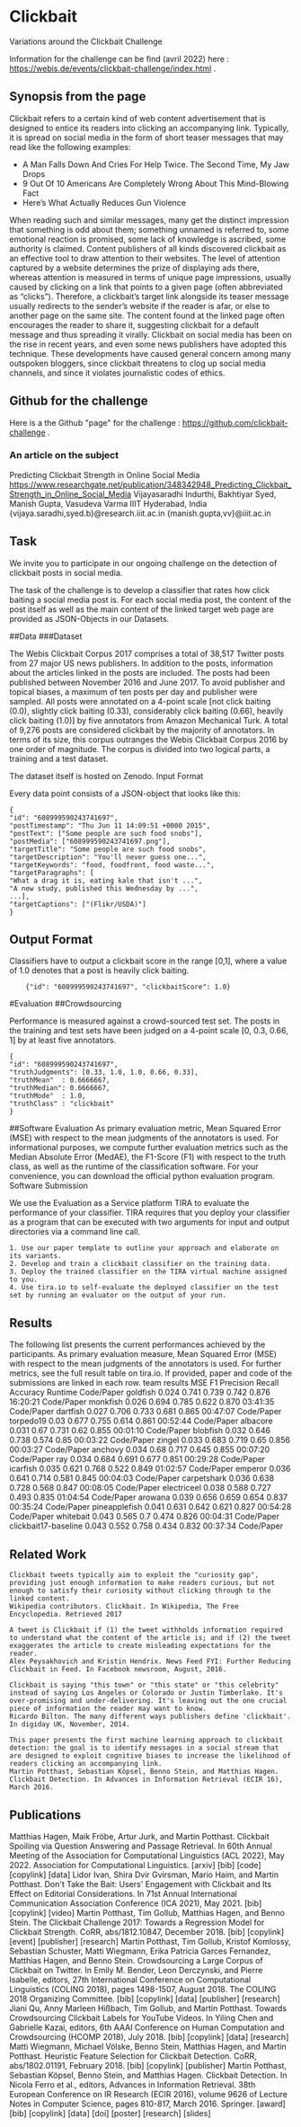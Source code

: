 # Clickbait
Variations around the Clickbait Challenge

Information for the challenge can be find (avril 2022) here : https://webis.de/events/clickbait-challenge/index.html .

## Synopsis from the page

Clickbait refers to a certain kind of web content advertisement that is designed to entice its readers into clicking an accompanying link. Typically, it is spread on social media in the form of short teaser messages that may read like the following examples:

 - A Man Falls Down And Cries For Help Twice. The Second Time, My Jaw Drops
 - 9 Out Of 10 Americans Are Completely Wrong About This Mind-Blowing Fact
 - Here’s What Actually Reduces Gun Violence

When reading such and similar messages, many get the distinct impression that something is odd about them; something unnamed is referred to, some emotional reaction is promised, some lack of knowledge is ascribed, some authority is claimed. Content publishers of all kinds discovered clickbait as an effective tool to draw attention to their websites. The level of attention captured by a website determines the prize of displaying ads there, whereas attention is measured in terms of unique page impressions, usually caused by clicking on a link that points to a given page (often abbreviated as “clicks”). Therefore, a clickbait’s target link alongside its teaser message usually redirects to the sender’s website if the reader is afar, or else to another page on the same site. The content found at the linked page often encourages the reader to share it, suggesting clickbait for a default message and thus spreading it virally. Clickbait on social media has been on the rise in recent years, and even some news publishers have adopted this technique. These developments have caused general concern among many outspoken bloggers, since clickbait threatens to clog up social media channels, and since it violates journalistic codes of ethics.

## Github for the challenge
Here is a the Github "page" for the challenge : https://github.com/clickbait-challenge .

### An article on the subject
Predicting Clickbait Strength in Online Social Media
https://www.researchgate.net/publication/348342948_Predicting_Clickbait_Strength_in_Online_Social_Media
Vijayasaradhi Indurthi, Bakhtiyar Syed, Manish Gupta, Vasudeva Varma
IIIT Hyderabad, India
{vijaya.saradhi,syed.b}@research.iiit.ac.in
{manish.gupta,vv}@iiit.ac.in

## Task

We invite you to participate in our ongoing challenge on the detection of clickbait posts in social media.

The task of the challenge is to develop a classifier that rates how click baiting a social media post is. For each social media post, the content of the post itself as well as the main content of the linked target web page are provided as JSON-Objects in our Datasets.

##Data
###Dataset

The Webis Clickbait Corpus 2017 comprises a total of 38,517 Twitter posts from 27 major US news publishers. In addition to the posts, information about the articles linked in the posts are included. The posts had been published between November 2016 and June 2017. To avoid publisher and topical biases, a maximum of ten posts per day and publisher were sampled. All posts were annotated on a 4-point scale [not click baiting (0.0), slightly click baiting (0.33), considerably click baiting (0.66), heavily click baiting (1.0)] by five annotators from Amazon Mechanical Turk. A total of 9,276 posts are considered clickbait by the majority of annotators. In terms of its size, this corpus outranges the Webis Clickbait Corpus 2016 by one order of magnitude. The corpus is divided into two logical parts, a training and a test dataset.

The dataset itself is hosted on Zenodo.
Input Format

Every data point consists of a JSON-object that looks like this:
	
	{
 	"id": "608999590243741697",
 	"postTimestamp": "Thu Jun 11 14:09:51 +0000 2015",
 	"postText": ["Some people are such food snobs"],
 	"postMedia": ["608999590243741697.png"],
 	"targetTitle": "Some people are such food snobs",
 	"targetDescription": "You'll never guess one...",
 	"targetKeywords": "food, foodfront, food waste...",
 	"targetParagraphs": [
   	"What a drag it is, eating kale that isn't ...",
   	"A new study, published this Wednesday by ...", 
   	...],
 	"targetCaptions": ["(Flikr/USDA)"]
 	}  
	
	

## Output Format

Classifiers have to output a clickbait score in the range [0,1], where a value of 1.0 denotes that a post is heavily click baiting.

	
      	{"id": "608999590243741697", "clickbaitScore": 1.0}
        
        

#Evaluation
##Crowdsourcing

Performance is measured against a crowd-sourced test set. The posts in the training and test sets have been judged on a 4-point scale [0, 0.3, 0.66, 1] by at least five annotators.

	
	{
	"id": "608999590243741697", 
   	"truthJudgments": [0.33, 1.0, 1.0, 0.66, 0.33],
   	"truthMean"  : 0.6666667,
   	"truthMedian": 0.6666667,
   	"truthMode"  : 1.0,
   	"truthClass" : "clickbait"
	}
        
	

##Software Evaluation
As primary evaluation metric, Mean Squared Error (MSE) with respect to the mean judgments of the annotators is used. For informational purposes, we compute further evaluation metrics such as the Median Absolute Error (MedAE), the F1-Score (F1) with respect to the truth class, as well as the runtime of the classification software. For your convenience, you can download the official python evaluation program.
Software Submission

We use the Evaluation as a Service platform TIRA to evaluate the performance of your classifier. TIRA requires that you deploy your classifier as a program that can be executed with two arguments for input and output directories via a command line call.

    1. Use our paper template to outline your approach and elaborate on its variants.
    2. Develop and train a clickbait classifier on the training data.
    3. Deploy the trained classifier on the TIRA virtual machine assigned to you.
    4. Use tira.io to self-evaluate the deployed classifier on the test set by running an evaluator on the output of your run.

## Results

The following list presents the current performances achieved by the participants. As primary evaluation measure, Mean Squared Error (MSE) with respect to the mean judgments of the annotators is used. For further metrics, see the full result table on tira.io. If provided, paper and code of the submissions are linked in each row.
team 	results
	MSE 	F1 	Precision 	Recall 	Accuracy 	Runtime 	Code/Paper
goldfish 	0.024 	0.741 	0.739 	0.742 	0.876 	16:20:21 	Code/Paper
monkfish 	0.026 	0.694 	0.785 	0.622 	0.870 	03:41:35 	Code/Paper
dartfish 	0.027 	0.706 	0.733 	0.681 	0.865 	00:47:07 	Code/Paper
torpedo19 	0.03 	0.677 	0.755 	0.614 	0.861 	00:52:44 	Code/Paper
albacore 	0.031 	0.67 	0.731 	0.62 	0.855 	00:01:10 	Code/Paper
blobfish 	0.032 	0.646 	0.738 	0.574 	0.85 	00:03:22 	Code/Paper
zingel 	0.033 	0.683 	0.719 	0.65 	0.856 	00:03:27 	Code/Paper
anchovy 	0.034 	0.68 	0.717 	0.645 	0.855 	00:07:20 	Code/Paper
ray 	0.034 	0.684 	0.691 	0.677 	0.851 	00:29:28 	Code/Paper
icarfish 	0.035 	0.621 	0.768 	0.522 	0.849 	01:02:57 	Code/Paper
emperor 	0.036 	0.641 	0.714 	0.581 	0.845 	00:04:03 	Code/Paper
carpetshark 	0.036 	0.638 	0.728 	0.568 	0.847 	00:08:05 	Code/Paper
electriceel 	0.038 	0.588 	0.727 	0.493 	0.835 	01:04:54 	Code/Paper
arowana 	0.039 	0.656 	0.659 	0.654 	0.837 	00:35:24 	Code/Paper
pineapplefish 	0.041 	0.631 	0.642 	0.621 	0.827 	00:54:28 	Code/Paper
whitebait 	0.043 	0.565 	0.7 	0.474 	0.826 	00:04:31 	Code/Paper
clickbait17-baseline 	0.043 	0.552 	0.758 	0.434 	0.832 	00:37:34 	Code/Paper


## Related Work

    Clickbait tweets typically aim to exploit the "curiosity gap", providing just enough information to make readers curious, but not enough to satisfy their curiosity without clicking through to the linked content.
    Wikipedia contributors. Clickbait. In Wikipedia, The Free Encyclopedia. Retrieved 2017

    A tweet is Clickbait if (1) the tweet withholds information required to understand what the content of the article is; and if (2) the tweet exaggerates the article to create misleading expectations for the reader.
    Alex Peysakhovich and Kristin Hendrix. News Feed FYI: Further Reducing Clickbait in Feed. In Facebook newsroom, August, 2016.

    Clickbait is saying "this town" or "this state" or "this celebrity" instead of saying Los Angeles or Colorado or Justin Timberlake. It's over-promising and under-delivering. It's leaving out the one crucial piece of information the reader may want to know.
    Ricardo Bilton. The many different ways publishers define 'clickbait'. In digiday UK, November, 2014.

    This paper presents the first machine learning approach to clickbait detection: the goal is to identify messages in a social stream that are designed to exploit cognitive biases to increase the likelihood of readers clicking an accompanying link.
    Martin Potthast, Sebastian Köpsel, Benno Stein, and Matthias Hagen. Clickbait Detection. In Advances in Information Retrieval (ECIR 16), March 2016.

## Publications
Matthias Hagen, Maik Fröbe, Artur Jurk, and Martin Potthast. Clickbait Spoiling via Question Answering and Passage Retrieval. In 60th Annual Meeting of the Association for Computational Linguistics (ACL 2022), May 2022. Association for Computational Linguistics. [arxiv] [bib] [code] [copylink] [data]
Lidor Ivan, Shira Dvir Gvirsman, Mario Haim, and Martin Potthast. Don't Take the Bait: Users' Engagement with Clickbait and Its Effect on Editorial Considerations. In 71st Annual International Communication Association Conference (ICA 2021), May 2021. [bib] [copylink] [video]
Martin Potthast, Tim Gollub, Matthias Hagen, and Benno Stein. The Clickbait Challenge 2017: Towards a Regression Model for Clickbait Strength. CoRR, abs/1812.10847, December 2018. [bib] [copylink] [event] [publisher] [research]
Martin Potthast, Tim Gollub, Kristof Komlossy, Sebastian Schuster, Matti Wiegmann, Erika Patricia Garces Fernandez, Matthias Hagen, and Benno Stein. Crowdsourcing a Large Corpus of Clickbait on Twitter. In Emily M. Bender, Leon Derczynski, and Pierre Isabelle, editors, 27th International Conference on Computational Linguistics (COLING 2018), pages 1498-1507, August 2018. The COLING 2018 Organizing Committee. [bib] [copylink] [data] [publisher] [research]
Jiani Qu, Anny Marleen Hißbach, Tim Gollub, and Martin Potthast. Towards Crowdsourcing Clickbait Labels for YouTube Videos. In Yiling Chen and Gabrielle Kazai, editors, 6th AAAI Conference on Human Computation and Crowdsourcing (HCOMP 2018), July 2018. [bib] [copylink] [data] [research]
Matti Wiegmann, Michael Völske, Benno Stein, Matthias Hagen, and Martin Potthast. Heuristic Feature Selection for Clickbait Detection. CoRR, abs/1802.01191, February 2018. [bib] [copylink] [publisher]
Martin Potthast, Sebastian Köpsel, Benno Stein, and Matthias Hagen. Clickbait Detection. In Nicola Ferro et al., editors, Advances in Information Retrieval. 38th European Conference on IR Research (ECIR 2016), volume 9626 of Lecture Notes in Computer Science, pages 810-817, March 2016. Springer. [award] [bib] [copylink] [data] [doi] [poster] [research] [slides]
